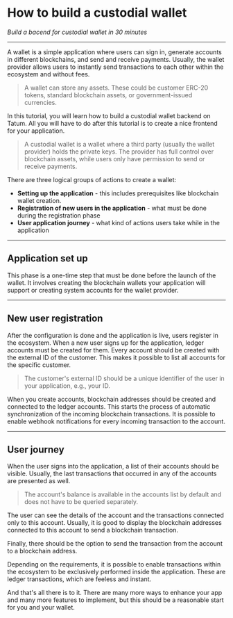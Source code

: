 # How to build a custodial wallet

*Build a bacend for custodial wallet in 30 minutes*

---

A wallet is a simple application where users can sign in, generate accounts in different blockchains, and send and receive payments. Usually, the wallet provider allows users to instantly send transactions to each other within the ecosystem and without fees.

<!-- theme: info -->
> A wallet can store any assets. These could be customer ERC-20 tokens, standard blockchain assets, or government-issued currencies.

In this tutorial, you will learn how to build a custodial wallet backend on Tatum. All you will have to do after this tutorial is to create a nice frontend for your application.


<!-- theme: info -->
> A custodial wallet is a wallet where a third party (usually the wallet provider) holds the private keys. The provider has full control over blockchain assets, while users only have permission to send or receive payments.

There are three logical groups of actions to create a wallet:
- **Setting up the application** - this includes prerequisites like blockchain wallet creation.
- **Registration of new users in the application** - what must be done during the registration phase
- **User application journey** - what kind of actions users take while in the application

---

## Application set up

This phase is a one-time step that must be done before the launch of the wallet. It involves creating the blockchain wallets your application will support or creating system accounts for the wallet provider.

---


## New user registration

After the configuration is done and the application is live, users register in the ecosystem. When a new user signs up for the application, ledger accounts must be created for them. Every account should be created with the external ID of the customer. This makes it possible to list all accounts for the specific customer.

<!-- theme: info -->
> The customer's external ID should be a unique identifier of the user in your application, e.g., your ID.

When you create accounts, blockchain addresses should be created and connected to the ledger accounts. This starts the process of automatic synchronization of the incoming blockchain transactions. It is possible to enable webhook notifications for every incoming transaction to the account.

---

## User journey

When the user signs into the application, a list of their accounts should be visible. Usually, the last transactions that occurred in any of the accounts are presented as well.

<!-- theme: info -->
> The account's balance is available in the accounts list by default and does not have to be queried separately.

The user can see the details of the account and the transactions connected only to this account. Usually, it is good to display the blockchain addresses connected to this account to send a blockchain transaction.

Finally, there should be the option to send the transaction from the account to a blockchain address.

Depending on the requirements, it is possible to enable transactions within the ecosystem to be exclusively performed inside the application. These are ledger transactions, which are feeless and instant.

And that's all there is to it. There are many more ways to enhance your app and many more features to implement, but this should be a reasonable start for you and your wallet.































































































































































